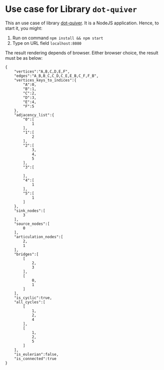 # Use case for Library ```dot-quiver```

This an use case of library [dot-quiver](https://github.com/brunolnetto/dot-quiver). It is a NodeJS application. Hence, to start it, you might:

1. Run on command ```npm install && npm start```
2. Type on URL field ```localhost:8080```

The result rendering depends of browser. Either browser choice, the result must be as below:

```
{
    "vertices":"A,B,C,D,E,F",
    "edges":"A_B,B_C,C_D,C_E,E_B,C_F,F_B",
    "vertices_keys_to_indices":{
        "A":0,
        "B":1,
        "C":2,
        "D":3,
        "E":4,
        "F":5
    },
    "adjacency_list":{
        "0":[
            1
        ],
        "1":[
            2
        ],
        "2":[
            3,
            4,
            5
        ],
        "3":[
            
        ],
        "4":[
            1
        ],
        "5":[
            1
        ]
    },
    "sink_nodes":[
        3
    ],
    "source_nodes":[
        0
    ],
    "articulation_nodes":[
        2,
        1
    ],
    "bridges":[
        [
            2,
            3
        ],
        [
            0,
            1
        ]
    ],
    "is_cyclic":true,
    "all_cycles":[
        [
            1,
            2,
            4
        ],
        [
            1,
            2,
            5
        ]
    ],
    "is_eulerian":false,
    "is_connected":true
}
```
